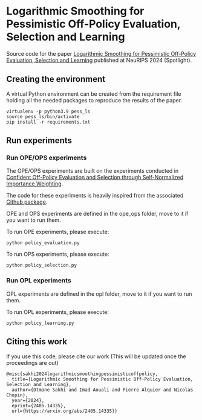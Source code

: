 # Logarithmic Smoothing for Pessimistic Off-Policy Evaluation, Selection and Learning

Source code for the paper [Logarithmic Smoothing for Pessimistic Off-Policy Evaluation, Selection and Learning](https://arxiv.org/abs/2405.14335) published at NeuRIPS 2024 (Spotlight).


## Creating the environment

A virtual Python environment can be created from the requirement file holding all the needed packages to reproduce the results of the paper.

    virtualenv -p python3.9 pess_ls
    source pess_ls/bin/activate
    pip install -r requirements.txt

## Run experiments

### Run OPE/OPS experiments

The OPE/OPS experiments are built on the experiments conducted in [Confident Off-Policy Evaluation and Selection through
Self-Normalized Importance Weighting](https://arxiv.org/abs/2006.10460). 

The code for these experiments is heavily inspired from the associated [Github package](https://github.com/google-deepmind/offpolicy_selection_eslb).

OPE and OPS experiments are defined in the ope_ops folder, move to it if you want to run them.

To run OPE experiments, please execute:

    python policy_evaluation.py

To run OPS experiments, please execute:

    python policy_selection.py

### Run OPL experiments

OPL experiments are defined in the opl folder, move to it if you want to run them.

To run OPL experiments, please execute:

    python policy_learning.py

## Citing this work
If you use this code, please cite our work (This will be updated once the proceedings are out)

    @misc{sakhi2024logarithmicsmoothingpessimisticoffpolicy,
      title={Logarithmic Smoothing for Pessimistic Off-Policy Evaluation, Selection and Learning}, 
      author={Otmane Sakhi and Imad Aouali and Pierre Alquier and Nicolas Chopin},
      year={2024},
      eprint={2405.14335},
      url={https://arxiv.org/abs/2405.14335}}
